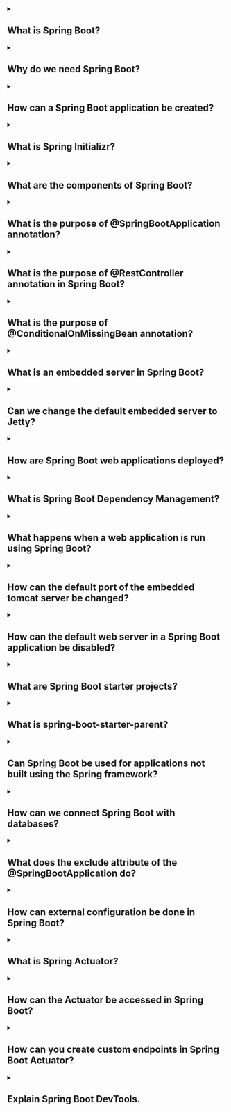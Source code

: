 <details><summary>

## What is Spring Boot?
</summary>
Spring Boot is an open-source Java-based framework that simplifies the development of standalone, production-grade applications. It is a part of the broader Spring Framework ecosystem, designed to provide a streamlined way to create Java applications with minimal configuration and boilerplate code.

Spring Boot aims to address the complexity often associated with setting up and configuring Spring-based applications. It adopts an opinionated approach by providing defaults and auto-configuration, allowing developers to quickly build applications with sensible defaults while still retaining the flexibility to customize and override configurations when needed.

Key features and benefits of Spring Boot include:

**1. Auto-configuration:** Spring Boot automatically configures the application based on classpath dependencies and sensible defaults, reducing the need for manual configuration.

**2. Standalone applications:** Spring Boot applications are self-contained and can be deployed as standalone JAR files, which simplifies deployment and eliminates the need for setting up complex application servers.

**3. Embedded web servers:** Spring Boot provides support for embedding servlet containers like Apache Tomcat, Jetty, or Undertow, allowing developers to create web applications without the need for deploying them on a separate server.

**4. Dependency management:** Spring Boot manages dependencies for you, ensuring compatibility and reducing conflicts by providing a curated list of compatible versions for popular libraries.

**5. Actuator:** Spring Boot Actuator is a module that provides production-ready features for monitoring and managing applications, including health checks, metrics, and management endpoints.

**6. Developer tools:** Spring Boot offers a set of development tools that enhance productivity, such as automatic application restart, live reloading of changes, and detailed error reporting.

Overall, Spring Boot simplifies the development process, improves productivity, and promotes best practices for building Java applications. It has gained significant popularity due to its ease of use and extensive ecosystem support, making it a preferred choice for developing microservices, web applications, and RESTful APIs in the Java ecosystem.
</details>
<details><summary>

## Why do we need Spring Boot?
</summary>
We need Spring Boot because it simplifies the development of Java applications by providing defaults, auto-configuration, and an opinionated approach. It reduces the complexity of setting up and configuring Spring applications, allows for standalone deployment, and offers features like embedded web servers, dependency management, and developer tools. Overall, Spring Boot enhances productivity, promotes best practices, and is widely used for developing microservices, web applications, and RESTful APIs in the Java ecosystem.
</details>
<details><summary>

## How can a Spring Boot application be created?
</summary>
To create a Spring Boot application, you can follow these steps:

**1. Set up your development environment:** Ensure that you have Java Development Kit (JDK) installed on your system. You can download and install the latest JDK version from the Oracle or OpenJDK website. Additionally, you will need a compatible Integrated Development Environment (IDE) such as IntelliJ IDEA, Eclipse, or Spring Tool Suite (STS).

**2. Choose a build tool:** Spring Boot supports popular build tools like Apache Maven and Gradle. Choose either Maven or Gradle based on your preference and familiarity.

**3. Create a new project:** Use your chosen build tool to create a new project. If you're using Maven, you can use the Maven archetype spring-boot-starter-parent as a base for your project. Alternatively, you can use the Spring Initializr web tool (start.spring.io) to generate a project structure with predefined dependencies.

**4. Configure your project:** Open the project in your IDE and configure any additional dependencies or plugins you may require. For example, if you're building a web application, you would include the spring-boot-starter-web dependency.

**5. Create application entry point:** In your project, create a Java class with a main method. Annotate the class with @SpringBootApplication, which combines several Spring annotations into one. This class will serve as the entry point for your Spring Boot application.

**6. Implement your application logic:** Start developing your application by creating controllers, services, repositories, and other components as per your requirements. Use Spring annotations such as @Controller, @Service, and @Repository to define these components and enable Spring's dependency injection.

**7. Run the application:** Once you have implemented your application logic, you can run the Spring Boot application. You can run it directly from your IDE by executing the main method in your entry point class. Alternatively, you can build an executable JAR file using your build tool and run it using the command-line interface.

**8. Verify the application:** After the application starts, you can access it through the specified HTTP endpoints or by visiting the defined URLs in a web browser. You can also use tools like Postman to test your RESTful APIs.

This is a basic outline of creating a Spring Boot application. You can explore additional features and functionalities provided by Spring Boot, such as database integration, security, and caching, to enhance your application further. The official Spring Boot documentation provides comprehensive guides and examples for building different types of applications.
</details>
<details><summary>

## What is Spring Initializr?
</summary>
Spring Initializr is a web-based tool provided by the Spring team that helps in creating and generating the initial structure of a new Spring Boot project. It offers a user-friendly interface where developers can specify project metadata, dependencies, and settings, and then generates a project skeleton with the necessary files and configurations.

Key features of Spring Initializr include:

**1. Project setup:** Developers can select the project's build tool (Maven or Gradle), programming language (Java or Kotlin), and Spring Boot version. They can also provide additional project metadata like group and artifact names.

**2. Dependency selection:** Spring Initializr provides a list of commonly used dependencies and starters. Developers can choose the dependencies they require for their project, such as web, data, security, testing, and more. These dependencies are automatically added to the project's configuration files and build files.

**3. Customization options:** Developers can further customize their project by enabling or disabling specific features and configurations. For example, they can choose the packaging type (JAR or WAR), Java version compatibility, and language-specific settings for Kotlin projects.

**4. Download project skeleton:** Once all the necessary selections are made, Spring Initializr generates a project structure and configuration files based on the selected options. Developers can then download the generated project as a ZIP file and import it into their preferred IDE for further development.

Spring Initializr provides an easy and standardized way to bootstrap new Spring Boot projects by eliminating the need to manually set up the project structure, dependencies, and initial configurations. It ensures that developers start with a solid foundation and can quickly get up and running with their Spring Boot applications.
</details>
<details><summary>

## What are the components of Spring Boot?
</summary>
The components of Spring Boot include:

**1. Spring Boot Starter:** Starter dependencies are a set of curated dependencies that provide a specific functionality or feature to a Spring Boot application. They simplify dependency management by bringing in all the required dependencies and configurations for a particular feature, such as web, data access, security, testing, etc.

**2. Auto-configuration:** Spring Boot's auto-configuration feature automatically configures the Spring application based on the classpath dependencies and sensible defaults. It analyzes the project's dependencies and sets up the necessary configurations, eliminating the need for manual configuration.

**3. Spring Boot Actuator:** Spring Boot Actuator provides production-ready features for monitoring and managing applications. It includes endpoints for health checks, metrics, logging, auditing, and other management operations. Actuator helps in monitoring and maintaining the application in a production environment.

**4. Spring Boot CLI:** The Spring Boot Command-Line Interface (CLI) allows developers to quickly create and prototype Spring Boot applications using a command-line tool. It provides a faster way to develop and test Spring Boot applications without requiring the overhead of a full-fledged IDE.

**5. Embedded web servers:** Spring Boot supports embedding servlet containers like Apache Tomcat, Jetty, and Undertow directly into the application. This allows developers to create standalone web applications that can be run without the need for deploying them on a separate web server.

**6. DevTools:** Spring Boot DevTools is a set of development tools that enhance productivity during the development process. It provides features like automatic application restart, live reloading of changes, and detailed error reporting, improving the developer's experience and speeding up the development cycle.

These components work together to simplify the development process, promote best practices, and enable rapid application development with Spring Boot. They provide a comprehensive framework for building production-grade Java applications with minimal configuration and boilerplate code.
</details>
<details><summary>

## What is the purpose of @SpringBootApplication annotation?
</summary>

The **@SpringBootApplication** annotation is a combination of three annotations: **@Configuration**, **@EnableAutoConfiguration**, and **@ComponentScan**. It is a convenience annotation provided by Spring Boot to simplify the configuration of a Spring application.

The purpose of the **@SpringBootApplication** annotation is to mark the main class of a Spring Boot application. By applying this annotation to a class, it performs the following tasks:

**1. @Configuration:** The **@Configuration** annotation indicates that the class is a source of bean definitions. It allows the class to define and configure beans in the application context. In the case of **@SpringBootApplication**, it implicitly declares the class as a configuration class, providing bean definition capabilities.

**2. @EnableAutoConfiguration:** The **@EnableAutoConfiguration** annotation enables Spring Boot's auto-configuration feature. It automatically configures the Spring application based on the classpath dependencies and sensible defaults. It analyzes the project's dependencies, detects the available configurations, and applies the necessary configurations for the application to function correctly.

**3. @ComponentScan:** The **@ComponentScan** annotation enables component scanning in the application. It instructs Spring to scan and detect components such as controllers, services, repositories, and other Spring-managed beans within specific packages. By default, it scans the package where the **@SpringBootApplication** class is located and its sub-packages.

In summary, the **@SpringBootApplication** annotation serves as the entry point and configuration class for a Spring Boot application. It combines the functionality of **@Configuration**, **@EnableAutoConfiguration**, and **@ComponentScan** to simplify the setup and configuration of a Spring application. By applying this single annotation, developers can start building a Spring Boot application with sensible defaults and auto-configuration, reducing the need for manual configuration.
</details>
<details><summary>

## What is the purpose of @RestController annotation in Spring Boot?
</summary>

The **@RestController** annotation is a specialized version of the **@Controller** annotation in Spring Boot. It is used to mark a class as a RESTful controller, specifically designed for building RESTful web services or APIs.

The purpose of the **@RestController** annotation is to combine the functionality of **@Controller** and **@ResponseBody**. By applying the **@RestController** annotation to a class, it indicates that the class is responsible for handling incoming HTTP requests and returning the response in a format suitable for RESTful APIs (usually JSON or XML).

Key features and purposes of the **@RestController** annotation include:

**1. Request handling:** The **@RestController** annotation enables the class to handle HTTP requests and map them to specific methods. Methods within the class are typically annotated with **@RequestMapping**, **@GetMapping**, **@PostMapping**, etc., to specify the URL mapping and HTTP methods they handle.

**2. Response formatting:** The **@RestController** annotation combines the functionality of **@Controller** and **@ResponseBody**. It eliminates the need to annotate individual methods with **@ResponseBody** as it indicates that the return value of the methods should be serialized and returned directly in the response body. By default, the response is serialized as JSON, but it can be customized to support other formats like XML.

**3. RESTful API development:** The primary purpose of the **@RestController** annotation is to facilitate the development of RESTful APIs. It provides a convenient and streamlined way to create endpoints that respond to HTTP requests, handle data input and output, and communicate using the HTTP protocol.

**4. Simplified configuration:** Using **@RestController** in Spring Boot eliminates the need for additional configuration, such as specifying a view resolver, as it automatically configures the class to handle RESTful requests and format the responses accordingly.

In summary, the **@RestController** annotation in Spring Boot simplifies the development of RESTful APIs by combining the **@Controller** and **@ResponseBody** annotations. It enables the class to handle HTTP requests, automatically serializes the return values to the appropriate format (e.g., JSON), and eliminates the need for additional configuration.
</details>
<details><summary>

## What is the purpose of @ConditionalOnMissingBean annotation?
</summary>

The purpose of the **@ConditionalOnMissingBean** annotation is to conditionally enable a bean definition based on the absence of a specific bean in the Spring application context. If the specified bean does not exist, the annotated bean definition will be created and added to the context. However, if the specified bean already exists, the annotated bean definition will not be created.

In short, **@ConditionalOnMissingBean** allows conditional bean creation based on the absence of a specific bean.
</details>
<details><summary>

## What is an embedded server in Spring Boot?
</summary>
An embedded server in Spring Boot refers to the capability of running a web server directly within the Spring Boot application itself. Instead of deploying the application to an external server like Apache Tomcat or Jetty, Spring Boot provides the option to include an embedded server within the application, making it self-contained and independent of any external server installation.

The embedded server acts as a lightweight servlet container that can handle HTTP requests and serve web content. It eliminates the need for manual server setup, deployment, and configuration, simplifying the deployment process and making it easier to develop and deploy Spring Boot applications.

Spring Boot supports various embedded servers, including Tomcat, Jetty, and Undertow, among others. These servers are packaged as dependencies in the application, and the necessary configurations are automatically handled by Spring Boot's auto-configuration mechanism.

When a Spring Boot application is started, the embedded server starts along with it, listening for incoming HTTP requests. The application's controllers and request mappings are processed by the embedded server, allowing it to handle and respond to web requests without the need for an external server.

The use of an embedded server in Spring Boot provides benefits such as simplicity, portability, and ease of deployment. It allows developers to create self-contained, standalone applications that can be run with a simple command or by executing the main class. The embedded server capability is one of the key features that make Spring Boot an attractive framework for developing web applications and microservices.
</details>
<details><summary>

## Can we change the default embedded server to Jetty?
</summary>
Yes, we can change the default embedded server to Jetty in Spring Boot applications.

To change the default embedded server to Jetty, you need to follow these steps:

### 1. Add the Jetty dependency:
In your project's build configuration file (e.g., pom.xml for Maven or build.gradle for Gradle), add the Jetty dependency as a runtime dependency. For Maven, you can add the following dependency:
```
<dependency>
    <groupId>org.springframework.boot</groupId>
    <artifactId>spring-boot-starter-jetty</artifactId>
</dependency>
```
### 2. Exclude the default embedded server:
To avoid conflicts with the default embedded server (e.g., Tomcat), you need to exclude it from the dependencies. In your build configuration file, exclude the default embedded server dependency. For Maven, you can add the exclusion as follows:
```
<dependency>
    <groupId>org.springframework.boot</groupId>
    <artifactId>spring-boot-starter-web</artifactId>
    <exclusions>
        <exclusion>
            <groupId>org.springframework.boot</groupId>
            <artifactId>spring-boot-starter-tomcat</artifactId>
        </exclusion>
    </exclusions>
</dependency>
```

### 3. Customize application properties (optional):
If you want to customize Jetty-specific configurations, you can add them to your application.properties or application.yml file. For example, you can specify Jetty-specific properties like server port, thread pool settings, or SSL configurations.
```
server.port=8080
# Add additional Jetty-specific configurations here
```
### 4. Build and run the application:
After making the necessary changes, build and run your Spring Boot application. The embedded server will now be Jetty instead of the default embedded server.
With these steps, you can change the default embedded server to Jetty in your Spring Boot application.
</details>
<details><summary>

## How are Spring Boot web applications deployed?
</summary>
Spring Boot web applications can be deployed in various ways, depending on the specific deployment requirements and preferences. Here are some common deployment options for Spring Boot web applications:

### 1. Standalone JAR:
One of the key features of Spring Boot is the ability to create executable JAR files. You can build a standalone JAR file that includes all the application dependencies and an embedded server (such as Tomcat, Jetty, or Undertow). This JAR file can be executed directly using the java -jar command, and the application will start the embedded server and serve the web content.

### 2. Traditional WAR file deployment:
If you prefer to deploy the Spring Boot application as a traditional WAR (Web Application Archive) file, you can configure the application to create a deployable WAR file instead of an executable JAR. This allows you to deploy the WAR file to a standalone servlet container like Apache Tomcat, Jetty, or others.

### 3. Cloud platforms and PaaS providers:
Spring Boot applications are well-suited for deployment on various cloud platforms and Platform-as-a-Service (PaaS) providers. Cloud providers like AWS, Azure, Google Cloud, and Heroku offer specific deployment options and integrations for Spring Boot applications. These platforms provide streamlined deployment processes, scalability, and management capabilities for your applications.

### 4. Containerization with Docker:
Spring Boot applications can be packaged as Docker containers, providing a consistent and portable deployment environment. By creating a Docker image of your application, you can run it in any environment that supports Docker containers, including local development environments, on-premises servers, or cloud-based container orchestration platforms like Kubernetes.

### 5. Serverless deployment:
With the rise of serverless computing, it is also possible to deploy Spring Boot applications as serverless functions. Platforms like AWS Lambda, Azure Functions, and Google Cloud Functions allow you to package and deploy Spring Boot applications as individual functions that can be triggered by specific events.

These deployment options offer flexibility and cater to different deployment scenarios. Spring Boot's ease of configuration and self-contained nature make it adaptable to a wide range of deployment environments, whether it's a standalone server, cloud platform, container, or serverless architecture.
</details>
<details><summary>

## What is Spring Boot Dependency Management?
</summary>
Spring Boot Dependency Management is a feature that simplifies the management of dependencies in a Spring Boot application. It provides a curated list of dependencies, known as starters, which encapsulate common sets of dependencies required for specific functionalities, such as web development, data access, security, testing, and more.

With Spring Boot Dependency Management, you no longer need to manually specify and manage individual dependency versions in your project. Instead, you declare the starters as dependencies in your project's build configuration file (e.g., pom.xml for Maven or build.gradle for Gradle), and Spring Boot takes care of managing the versions and transitive dependencies.

By leveraging the starters provided by Spring Boot, you ensure that all dependencies are compatible and work seamlessly together. Spring Boot Dependency Management ensures that the selected starters are consistent and tested as a whole, reducing the risk of version conflicts and compatibility issues.

Additionally, Spring Boot Dependency Management allows you to override specific dependency versions if needed. This gives you the flexibility to use a different version of a dependency while still benefiting from the managed versions of other dependencies.

In summary, Spring Boot Dependency Management simplifies the management of dependencies by providing curated starters and handling version management automatically. It ensures compatibility, reduces conflicts, and simplifies the configuration process, allowing developers to focus more on application development rather than managing dependencies.
</details>
<details><summary>

## What happens when a web application is run using Spring Boot?
</summary>
When a web application is run using Spring Boot, several key steps are executed to initialize and start the application. Here's an overview of what happens:

**1. Application Startup:** The Spring Boot application starts by executing the main method in the designated main class, typically annotated with **@SpringBootApplication**. This class serves as the entry point for the application.

**2. Auto-configuration:** Spring Boot's auto-configuration feature analyzes the classpath and dependencies to automatically configure the application. It detects the presence of various libraries and frameworks and applies sensible defaults and configurations based on conventions.

**3. Embedded Server Initialization:** If the application includes an embedded server (such as Tomcat, Jetty, or Undertow), it is initialized and started. The embedded server provides the runtime environment for the application to handle incoming HTTP requests and serve responses.

**4. Component Scanning:** Spring Boot scans the application's packages and sub-packages to identify components such as controllers, services, repositories, and other Spring-managed beans. It uses component scanning annotations like **@Component**, **@RestController**, **@Service**, etc., to detect and register these components in the application context.

**5. Bean Creation and Dependency Injection:** Spring Boot creates instances of the detected beans and manages their lifecycle. It performs dependency injection, injecting dependencies into beans based on their configurations and annotations (e.g., @Autowired).

**6. Request Mapping and Handling:** Spring Boot maps incoming HTTP requests to the appropriate controllers and methods based on annotations like **@RequestMapping**, **@GetMapping**, **@PostMapping**, etc. The controllers process the requests, execute business logic, interact with services and repositories, and prepare the response.

**7. View Resolution (if applicable):** If the application involves rendering views, Spring Boot resolves the views based on the configured view resolver. It processes templates, combines data from the model, and generates the final HTML, JSON, or other view formats.

**8. Error Handling and Exception Resolution:** Spring Boot handles exceptions and errors that occur during request processing. It maps exceptions to appropriate error codes and formats error responses to provide meaningful feedback to clients.

**9. Application Lifecycle Management:** Spring Boot manages the lifecycle of the application, including initialization, configuration updates, graceful shutdown, and other management operations. It provides features like actuator endpoints for health checks, metrics, and monitoring.

**10. Application Execution:** With all the components initialized and the server running, the Spring Boot application is ready to handle incoming requests. It listens for HTTP requests on the configured port and executes the appropriate controllers to process and respond to the requests.

In summary, when a web application is run using Spring Boot, the framework initializes and configures the application, starts an embedded server, detects and registers components, handles incoming requests, processes business logic, and manages the application's lifecycle. Spring Boot provides a streamlined and opinionated approach to web application development, allowing developers to focus on writing business logic rather than managing low-level configurations.
</details>
<details><summary>

## How can the default port of the embedded tomcat server be changed?
</summary>
To change the default port of the embedded Tomcat server in a Spring Boot application, you can modify the application's configuration. Here are the steps to do so:

- Open the application.properties file or create one if it doesn't exist in your project's src/main/resources directory.

- Add the following line to specify the desired port number:
```
server.port=your_desired_port_number
```
Replace your_desired_port_number with the port number you want to use for the embedded Tomcat server. For example, if you want to use port 8081, the line would be server.port=8081.

- Save the application.properties file.

- Restart your Spring Boot application.

Upon restart, the embedded Tomcat server will start and listen on the specified port instead of the default port (which is 8080 if not modified). Make sure to update any client applications or URLs to reflect the new port number.

You can also specify the port number through other means such as command-line arguments, system properties, or environment variables. However, using the server.port property in application.properties is the most common and straightforward approach.
</details>
<details><summary>

## How can the default web server in a Spring Boot application be disabled?
</summary>
To disable the default web server in a Spring Boot application, you can exclude the embedded server dependency from your project's dependencies. Here's how you can do it:

- 1. Open your project's build configuration file (e.g., pom.xml for Maven or build.gradle for Gradle).

- 2. Locate the dependency related to the embedded server you want to disable. For example, if you want to disable the embedded Tomcat server, the dependency might look like this in Maven:
```
<dependency>
    <groupId>org.springframework.boot</groupId>
    <artifactId>spring-boot-starter-tomcat</artifactId>
</dependency>
```

- 3. Exclude the embedded server dependency by adding the exclude configuration. Modify the dependency declaration to exclude the embedded server artifact. For example, in Maven:
```
<dependency>
    <groupId>org.springframework.boot</groupId>
    <artifactId>spring-boot-starter-tomcat</artifactId>
    <exclusions>
        <exclusion>
            <groupId>org.apache.tomcat.embed</groupId>
            <artifactId>tomcat-embed-core</artifactId>
        </exclusion>
    </exclusions>
</dependency>
```
- 4. Save the build configuration file.

By excluding the embedded server dependency, you effectively disable the default web server in your Spring Boot application. You can then use alternative deployment options, such as deploying your application to an external server or using a different embedded server implementation if needed. Keep in mind that if you disable the default web server, you should handle the HTTP request handling and routing through an alternative mechanism or framework.
</details>
<details><summary>

## What are Spring Boot starter projects?
</summary>

Spring Boot starter projects are a set of curated dependencies bundled together to provide a convenient way to include commonly used functionality in Spring Boot applications. They simplify dependency management and configuration by offering a cohesive set of dependencies for specific use cases or technologies.

Each starter project focuses on a particular area or feature of application development, such as web development, data access, security, messaging, testing, etc. They provide a consistent and opinionated configuration, reducing the need for manual configuration and ensuring that the dependencies work well together.

Using a starter project involves adding a single dependency to your project, which automatically brings in all the required dependencies for the chosen functionality. This simplifies the setup process, as you don't need to manually identify and add individual dependencies. Spring Boot starters also handle the version management of the dependencies, ensuring compatibility and reducing the chances of version conflicts.

For example, if you are building a web application, you can include the spring-boot-starter-web starter project. It includes dependencies for web-related functionality like embedded server (Tomcat, Jetty, or Undertow), Spring MVC, and other related libraries. By adding this starter dependency to your project, you get all the necessary dependencies for web development without having to specify each one individually.

Starter projects are an essential aspect of Spring Boot's convention-over-configuration approach, enabling developers to quickly get started with specific functionalities and focus more on application development rather than managing dependencies and configurations.
</details>
<details><summary>

## What is spring-boot-starter-parent?
</summary>

**spring-boot-starter-parent** is a special starter project in Spring Boot that provides a parent POM (Project Object Model) for Maven-based projects. It defines a consistent set of configurations and dependencies that are inherited by the child projects.

By specifying spring-boot-starter-parent as the parent POM in your project, you benefit from various features:

**1. Dependency Management:** The parent POM defines the versions of commonly used dependencies, including Spring Boot itself. This ensures that the project dependencies are compatible and tested together.

**2. Plugin Management:** The parent POM manages the versions of Maven plugins, ensuring consistent and recommended plugin configurations for Spring Boot projects.

**3. Default Configuration:** The parent POM sets sensible default configurations, such as resource filtering, build profiles, and packaging options. It provides a solid foundation for building Spring Boot applications.

**4. Additional Functionality:** The parent POM brings in additional features like the Spring Boot Maven Plugin, which simplifies the packaging and running of Spring Boot applications.

Using spring-boot-starter-parent as the parent POM allows you to inherit these benefits and reduces the need for explicit configuration and dependency management in your Maven-based Spring Boot projects. It promotes best practices and helps maintain consistency across multiple projects within an organization.

In summary, spring-boot-starter-parent is a special starter project that provides a parent POM with predefined configurations, dependency management, and additional functionality for Maven-based Spring Boot projects. It simplifies project setup, promotes consistency, and enhances development efficiency.
</details>
<details><summary>

## Can Spring Boot be used for applications not built using the Spring framework?
</summary>
Yes, Spring Boot can be used for applications not built using the Spring framework. While Spring Boot is designed to simplify the development of Spring-based applications, it is not limited to only Spring projects.

Spring Boot provides a standalone runtime environment and various features that can be beneficial for any Java-based application, regardless of whether it uses the Spring framework or not. Some of the features provided by Spring Boot, such as auto-configuration, embedded servers, dependency management, externalized configuration, and production-ready monitoring, can be valuable for non-Spring applications as well.

You can leverage Spring Boot's features and capabilities by including it as a dependency in your project and using its various libraries and utilities. For example, you can use Spring Boot's embedded server (Tomcat, Jetty, or Undertow) to simplify the deployment of your application, or you can utilize Spring Boot's externalized configuration support for managing your application's settings.

However, it's important to note that some Spring Boot features may be more relevant and useful in the context of Spring-based applications. Spring Boot is tightly integrated with the Spring framework, and many of its features are specifically designed to enhance Spring-based development.

In summary, while Spring Boot is primarily targeted towards Spring-based applications, it can still be used for non-Spring applications to leverage its standalone runtime, embedded servers, dependency management, and other useful features.
</details>
<details><summary>

## How can we connect Spring Boot with databases?
</summary>
To connect Spring Boot with databases, you can utilize Spring Data, a subproject of the Spring Framework that provides a unified and simplified way to interact with different databases. Here's a brief overview of the steps involved:

**1. Include Database Driver Dependency:** In your project's build configuration file (e.g., pom.xml for Maven or build.gradle for Gradle), include the appropriate database driver dependency for the database you want to connect to. For example, if you're using MySQL, include the MySQL Connector/J dependency.

**2. Configure Database Connection:** In the application.properties or application.yml file, specify the database connection details such as the URL, username, and password. Spring Boot uses these properties to establish a connection with the database. The configuration properties vary depending on the chosen database.

**3. Define Entity Classes:** Create Java entity classes that represent the tables or collections in your database. Annotate these classes with appropriate annotations like @Entity, @Table, and @Column to define the mapping between the entities and the database schema.

**4. Create Repositories:** Define Spring Data repositories, which provide a high-level abstraction for performing database operations. Spring Data repositories can be created by extending interfaces like CrudRepository or JpaRepository. These interfaces offer common CRUD (Create, Read, Update, Delete) operations and additional query methods.

**5. Use Spring Data JPA or MongoDB:** If you're using a relational database, you can use Spring Data JPA, which is a subproject of Spring Data tailored for relational databases. Spring Data JPA provides a powerful way to work with relational databases using Java Persistence API (JPA). If you're using a NoSQL database like MongoDB, you can use Spring Data MongoDB, which provides similar functionality for MongoDB.

**6. Inject and Use Repositories:** Inject the Spring Data repositories into your application's components, such as controllers or services, and use them to perform database operations. Spring Boot automatically generates implementations for the repository interfaces based on the defined methods, allowing you to interact with the database without writing boilerplate code.

By following these steps and utilizing Spring Data, you can easily connect Spring Boot with different databases and perform database operations in a standardized and efficient manner. Spring Data abstracts away many of the complexities associated with database interaction, allowing you to focus more on your application's business logic.
</details>
<details><summary>

## What does the exclude attribute of the @SpringBootApplication do?
</summary>
The exclude attribute of the @SpringBootApplication annotation in Spring Boot is used to exclude specific configurations from being applied during the application's startup and auto-configuration process.

By default, @SpringBootApplication performs component scanning and applies auto-configuration based on the classpath and dependencies. However, there might be scenarios where you want to exclude certain configurations from being processed.

The exclude attribute allows you to specify one or more configuration classes that should be excluded. These classes will not be considered for auto-configuration and will not contribute to the application context.

Here's an example of how to use the exclude attribute:
```
@SpringBootApplication(exclude = SomeConfiguration.class)
public class YourApplication {
    // Application code
}
```
In this example, SomeConfiguration is a class annotated with @Configuration or related annotations that you want to exclude. By specifying SomeConfiguration.class in the exclude attribute, you instruct Spring Boot to skip the auto-configuration and component scanning related to that specific configuration class.

You can also specify multiple classes by providing an array of class references to the exclude attribute:
```
@SpringBootApplication(exclude = {SomeConfiguration.class, AnotherConfiguration.class})
public class YourApplication {
    // Application code
}
```
In this case, both SomeConfiguration and AnotherConfiguration will be excluded from the auto-configuration process.

Using the exclude attribute gives you fine-grained control over which configurations are applied during the startup of your Spring Boot application. It allows you to override or exclude specific configurations that might conflict with each other or are not needed for your application's requirements.
</details>
<details><summary>

## How can external configuration be done in Spring Boot?
</summary>
In Spring Boot, external configuration can be done by utilizing properties files, YAML files, environment variables, command-line arguments, and other externalized configuration sources. Here's a brief overview of how you can perform external configuration:

**1. Properties File:** Create a file named application.properties or application.yml in your project's src/main/resources directory. Define key-value pairs in the file, where the keys represent the configuration properties and the values specify their corresponding values.

**2. YAML File:** Alternatively, you can use a YAML file (application.yml) instead of a properties file. YAML provides a more readable and structured format for configuration. Define the properties and their values in a hierarchical structure using indentation.

**3. Override Configuration:** Spring Boot automatically reads the properties from the application.properties or application.yml file and applies them during application startup. You can override these properties by providing your own values through different externalized configuration sources.

**4. Environment Variables:** You can set environment variables with the same names as your configuration properties. When the application starts, Spring Boot checks for corresponding environment variables and uses them to override the properties defined in the properties file.

**5. Command-line Arguments:** You can pass command-line arguments to your Spring Boot application using the syntax --property=value. These arguments are also considered when resolving configuration properties, allowing you to override them during runtime.

**6. Profile-specific Configuration:** Spring Boot allows you to define profile-specific configuration properties. For example, you can have separate properties for development, testing, and production environments. By using the application-{profile}.properties or application-{profile}.yml naming convention, you can provide different configuration values based on the active profile.

By leveraging these externalized configuration options, you can modify the behavior of your Spring Boot application without changing the underlying code. This makes your application more flexible and allows for easy configuration management across different environments and deployment scenarios.
</details>
<details><summary>

## What is Spring Actuator?
</summary>
Spring Actuator is a module in the Spring Boot framework that provides production-ready features and monitoring capabilities for your applications. It offers various endpoints and metrics that enable you to monitor, manage, and interact with your Spring Boot application during runtime.

With Spring Actuator, you can easily gain insights into your application's health, metrics, configuration, logging, and more. It exposes HTTP endpoints that can be accessed to retrieve information about your application's internals. Some commonly used Actuator endpoints include /actuator/health, /actuator/info, /actuator/metrics, and /actuator/env.

Actuator endpoints provide valuable information such as health status, system metrics, request mappings, configuration properties, and environment details. They also allow you to perform operations like shutdown, restart, and more, depending on your configuration.

Additionally, Spring Actuator integrates with other monitoring and management systems, such as Prometheus, Micrometer, and JMX, allowing you to export metrics and interact with these systems easily.

By including the Actuator dependency and configuring the desired endpoints, you can enhance the manageability and observability of your Spring Boot applications, making them well-suited for production deployments.
</details>
<details><summary>

## How can the Actuator be accessed in Spring Boot?
</summary>

In a Spring Boot application, the Actuator endpoints can be accessed via HTTP requests. The endpoints provide various information and management capabilities for your application. Here's how you can access the Actuator endpoints:

1. Start your Spring Boot application.

2. Open a web browser or use a tool like cURL or Postman to make HTTP requests to the Actuator endpoints. The base URL for Actuator endpoints is typically http://localhost:8080/actuator, assuming your application is running on the default port 8080.

For example, you can access the health endpoint by navigating to http://localhost:8080/actuator/health. This endpoint provides information about the health of your application.

Similarly, you can access other Actuator endpoints like /info, /metrics, /env, /loggers, and more by appending the desired endpoint path to the base Actuator URL.

3. Depending on the configuration of your Actuator endpoints, you may need to provide authentication credentials or have the necessary permissions to access certain endpoints. This can be configured in your application's security settings.

4. Actuator endpoints can also be customized and exposed selectively based on your needs. You can configure which endpoints are enabled, secured, or exposed with specific roles. This is typically done through configuration properties in your application's application.properties or application.yml file.

For example, to enable all Actuator endpoints, you can add the following property to your configuration file:
```
management.endpoints.web.exposure.include=*
```
This configuration will expose all Actuator endpoints when accessed via HTTP.

By accessing the Actuator endpoints, you can retrieve information about your application's health, metrics, configuration, environment, and more. Additionally, depending on the Actuator configuration, you may be able to perform certain management operations like shutting down the application, restarting, or changing log levels.

Note that while Actuator provides valuable insights and management capabilities, it's important to secure and restrict access to these endpoints in production environments to prevent unauthorized access or sensitive information exposure.
</details>
<details><summary>

## How can you create custom endpoints in Spring Boot Actuator?
</summary>
To create custom endpoints in Spring Boot Actuator, you can define your own @RestController or @Controller classes with specific mappings. Here's a summary of the steps involved:

1. Create a new class and annotate it with @RestController or @Controller to make it a Spring MVC controller.

2. Define a method in the controller class and annotate it with @RequestMapping or other appropriate annotations to specify the endpoint URL and HTTP method.

3. Implement the logic inside the method to handle the request and return the desired response. You have the flexibility to provide any information or perform any operations based on your application's requirements.

4. Optionally, you can leverage Spring's dependency injection and include other Spring components in your custom endpoint class if needed.

5. If necessary, apply additional annotations like @ResponseBody to indicate that the method's return value should be serialized and sent as the response body.

6. Restart your Spring Boot application for the new custom endpoint to be registered and available.

Once the application restarts, you can access your custom endpoint using the defined URL and HTTP method. For example, if you have a custom endpoint with a mapping of /custom, you can access it by making an HTTP request to http://localhost:8080/custom.

By creating custom endpoints in Spring Boot Actuator, you can extend the monitoring and management capabilities of your application beyond the default Actuator endpoints. This allows you to expose additional information, perform custom operations, or integrate with other systems as needed.
</details>
<details><summary>

## Explain Spring Boot DevTools.
</summary>
Spring Boot DevTools is a module that provides developer-centric tools and features to enhance the development experience with Spring Boot applications. It includes automatic application restart, live reload of static resources, and improved development-time error reporting. DevTools monitors the classpath for changes and triggers an automatic restart of the application, reducing the need for manual restarts during development. It also enables live reloading of static resources like HTML, CSS, and JavaScript, allowing developers to see changes without refreshing the browser. Additionally, DevTools provides detailed error information and stack traces, making it easier to debug and diagnose issues during development.
</details>